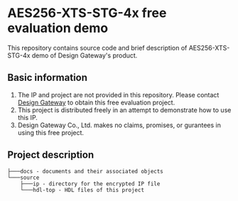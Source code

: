# AES256-XTS-STG-4x free evaluation demo

This repository contains source code and brief description of AES256-XTS-STG-4x demo of Design Gateway's product. 

## Basic information

1. The IP and project are not provided in this repository. Please contact [Design Gateway](https://dgway.com) to obtain this free evaluation project.
2. This project is distributed freely in an attempt to demonstrate how to use this IP.
3. Design Gateway Co., Ltd. makes no claims, promises, or gurantees in using this free project. 

## Project description
```
├───docs - documents and their associated objects 
└───source 
    ├───ip - directory for the encrypted IP file
    └───hdl-top - HDL files of this project
```

